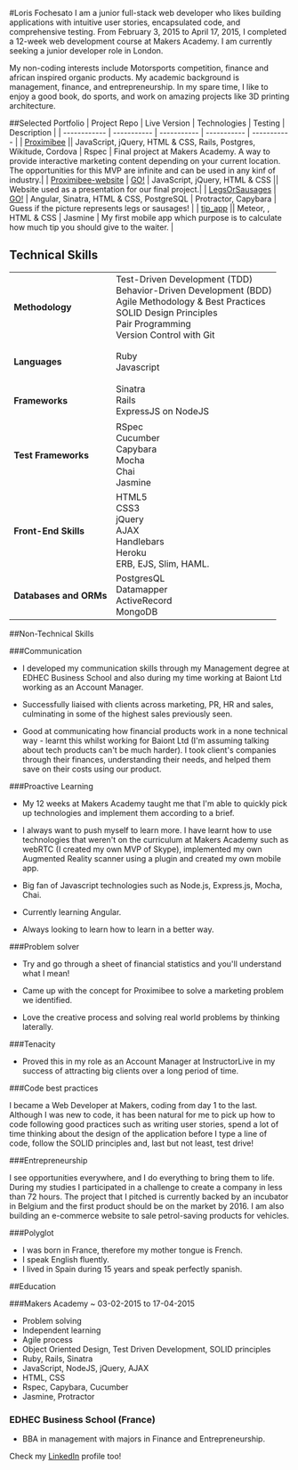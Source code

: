 #Loris Fochesato
I am a junior full-stack web developer who likes building applications with intuitive user stories, encapsulated code, and comprehensive testing. From February 3, 2015 to April 17, 2015, I completed a 12-week web development course at Makers Academy. I am currently seeking a junior developer role in London.

My non-coding interests include Motorsports competition, finance and african inspired organic products. My academic background is management, finance, and entrepreneurship. In my spare time, I like to enjoy a good book, do sports, and work on amazing projects like 3D printing architecture.

##Selected Portfolio
| Project Repo | Live Version | Technologies | Testing | Description |
| ------------ | ----------- | ----------- | ----------- | ----------- |
| [Proximibee]() || JavaScript, jQuery, HTML & CSS, Rails, Postgres, Wikitude, Cordova | Rspec | Final project at Makers Academy. A way to provide interactive marketing content depending on your current location. The opportunities for this MVP are infinite and can be used in any kinf of industry.|
| [Proximibee-website]() | [GO!](http://proximibee.herokuapp.com/) | JavaScript, jQuery, HTML & CSS || Website used as a presentation for our final project.|
| [LegsOrSausages]() | [GO!](http://legsorsausages.herokuapp.com/) | Angular, Sinatra, HTML & CSS, PostgreSQL | Protractor, Capybara  | Guess if the picture represents legs or sausages! |
| [tip_app]() || Meteor, , HTML & CSS | Jasmine | My first mobile app which purpose is to calculate how much tip you should give to the waiter. |



## Technical Skills

<table>
  <tr>
    <td>
    <h4>Methodology</h4>
    </td>
    <td>
    Test-Driven Development (TDD)
    <br>Behavior-Driven Development (BDD)
    <br>Agile Methodology & Best Practices
    <br>SOLID Design Principles
    <br>Pair Programming
    <br>Version Control with Git
    </td>
  </tr>
  <tr>
    <td><h4>Languages</h4></td>
    <td>
      Ruby
      <br>Javascript
    </td>
  </tr>
  <tr>
    <td><h4>Frameworks</h4></td>
    <td>
      Sinatra
      <br>Rails
      <br>ExpressJS on NodeJS
    </td>
  </tr>
  <tr>
    <td><h4>Test Frameworks</h4></td>
    <td>
      RSpec
      <br>Cucumber
      <br>Capybara
      <br>Mocha
      <br>Chai
      <br>Jasmine
    </td>
  </tr>
  <tr>
    <td><h4>Front-End Skills</h4></td>
    <td>
      HTML5
      <br>CSS3
      <br>jQuery
      <br>AJAX
      <br>Handlebars
      <br>Heroku
      <br>ERB, EJS, Slim, HAML.
    </td>
  </tr>
   <tr>
    <td><h4>Databases and ORMs</h4></td>
    <td>
      PostgresQL
      <br>Datamapper
      <br>ActiveRecord
      <br>MongoDB
    </td>
  </tr>
</table>

##Non-Technical Skills

###Communication

- I developed my communication skills through my Management degree at EDHEC Business School and also during my time working at Baiont Ltd working  as an Account Manager.

- Successfully liaised with clients across marketing, PR, HR and sales, culminating in some of the highest sales previously seen.

- Good at communicating how financial products work in a none technical way - learnt this whilst working for Baiont Ltd (I'm assuming talking about tech products can't be much harder). I took client's companies through their finances, understanding their needs, and helped them save on their costs using our product.

###Proactive Learning

- My 12 weeks at Makers Academy taught me that I'm able to quickly pick up technologies and implement them according to a brief.

- I always want to push myself to learn more. I have learnt how to use technologies that weren't on the curriculum at Makers Academy such as webRTC (I created my own MVP of Skype), implemented my own Augmented Reality scanner using a plugin and created my own mobile app.


- Big fan of Javascript technologies such as Node.js, Express.js, Mocha, Chai.

- Currently learning Angular.

- Always looking to learn how to learn in a better way.

###Problem solver

- Try and go through  a sheet of financial statistics and you'll understand what I mean!

- Came up with the concept for Proximibee to solve a marketing problem we identified.

- Love the creative process and solving real world problems by thinking laterally.

###Tenacity

- Proved this in my role as an Account Manager at InstructorLive in my success of attracting big clients over a long period of time.

###Code best practices

I became a Web Developer at Makers, coding from day 1 to the last. Although I was new to code, it has been natural for me to pick up how to code following good practices such as writing user stories, spend a lot of time thinking about the design of the application before I type a line of code, follow the SOLID principles and, last but not least, test drive!

###Entrepreneurship

I see opportunities everywhere, and I do everything to bring them to life. During my studies I participated in a challenge to create a company in less than 72 hours. The project that I pitched is currently backed by an incubator in Belgium and the first product should be on the market by 2016.
I am also building an e-commerce website to sale petrol-saving products for vehicles.


###Polyglot

- I was born in France, therefore my mother tongue is French.
- I speak English fluently.
- I lived in Spain during 15 years and speak perfectly spanish.

##Education

###Makers Academy ~ 03-02-2015 to 17-04-2015

- Problem solving
- Independent learning
- Agile process
- Object Oriented Design, Test Driven Development, SOLID principles
- Ruby, Rails, Sinatra
- JavaScript, NodeJS, jQuery, AJAX
- HTML, CSS
- Rspec, Capybara, Cucumber
- Jasmine, Protractor

### EDHEC Business School (France)

- BBA in management with majors in Finance and Entrepreneurship.

Check my [LinkedIn](https://uk.linkedin.com/pub/loris-fochesato/60/673/a09) profile too!
